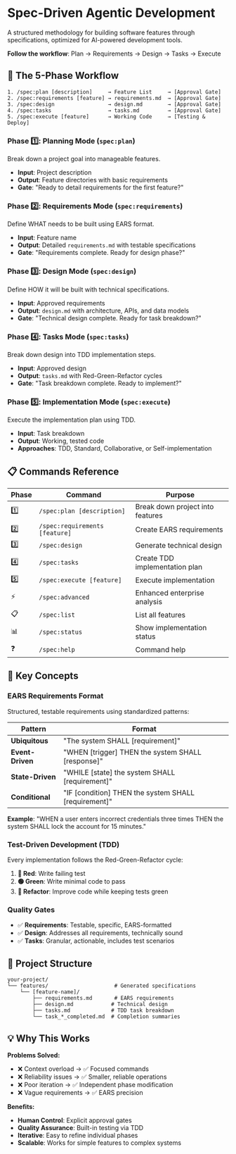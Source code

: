 # Spec-Driven Agentic Development

A structured methodology for building software features through specifications, optimized for AI-powered development tools.

**Follow the workflow**: Plan → Requirements → Design → Tasks → Execute

## 🎯 The 5-Phase Workflow

```
1. /spec:plan [description]     → Feature List     → [Approval Gate]
2. /spec:requirements [feature] → requirements.md  → [Approval Gate]
3. /spec:design                 → design.md        → [Approval Gate]
4. /spec:tasks                  → tasks.md         → [Approval Gate]
5. /spec:execute [feature]      → Working Code     → [Testing & Deploy]
```

### Phase 1️⃣: Planning Mode (`spec:plan`)
Break down a project goal into manageable features.
- **Input**: Project description
- **Output**: Feature directories with basic requirements
- **Gate**: "Ready to detail requirements for the first feature?"

### Phase 2️⃣: Requirements Mode (`spec:requirements`)
Define WHAT needs to be built using EARS format.
- **Input**: Feature name
- **Output**: Detailed `requirements.md` with testable specifications
- **Gate**: "Requirements complete. Ready for design phase?"

### Phase 3️⃣: Design Mode (`spec:design`)
Define HOW it will be built with technical specifications.
- **Input**: Approved requirements
- **Output**: `design.md` with architecture, APIs, and data models
- **Gate**: "Technical design complete. Ready for task breakdown?"

### Phase 4️⃣: Tasks Mode (`spec:tasks`)
Break down design into TDD implementation steps.
- **Input**: Approved design
- **Output**: `tasks.md` with Red-Green-Refactor cycles
- **Gate**: "Task breakdown complete. Ready to implement?"

### Phase 5️⃣: Implementation Mode (`spec:execute`)
Execute the implementation plan using TDD.
- **Input**: Task breakdown
- **Output**: Working, tested code
- **Approaches**: TDD, Standard, Collaborative, or Self-implementation

## 📋 Commands Reference

| Phase | Command | Purpose |
|-------|---------|---------|
| 1️⃣ | `/spec:plan [description]` | Break down project into features |
| 2️⃣ | `/spec:requirements [feature]` | Create EARS requirements |
| 3️⃣ | `/spec:design` | Generate technical design |
| 4️⃣ | `/spec:tasks` | Create TDD implementation plan |
| 5️⃣ | `/spec:execute [feature]` | Execute implementation |
| ⚡ | `/spec:advanced` | Enhanced enterprise analysis |
| 📋 | `/spec:list` | List all features |
| 📊 | `/spec:status` | Show implementation status |
| ❓ | `/spec:help` | Command help |

## 🔧 Key Concepts

### EARS Requirements Format
Structured, testable requirements using standardized patterns:

| Pattern | Format |
|---------|--------|
| **Ubiquitous** | "The system SHALL [requirement]" |
| **Event-Driven** | "WHEN [trigger] THEN the system SHALL [response]" |
| **State-Driven** | "WHILE [state] the system SHALL [requirement]" |
| **Conditional** | "IF [condition] THEN the system SHALL [requirement]" |

**Example**: "WHEN a user enters incorrect credentials three times THEN the system SHALL lock the account for 15 minutes."

### Test-Driven Development (TDD)
Every implementation follows the Red-Green-Refactor cycle:
1. **🔴 Red**: Write failing test
2. **🟢 Green**: Write minimal code to pass
3. **🔄 Refactor**: Improve code while keeping tests green

### Quality Gates
- ✅ **Requirements**: Testable, specific, EARS-formatted
- ✅ **Design**: Addresses all requirements, technically sound
- ✅ **Tasks**: Granular, actionable, includes test scenarios

## 📁 Project Structure

```
your-project/
└── features/                     # Generated specifications
    └── [feature-name]/
        ├── requirements.md       # EARS requirements
        ├── design.md            # Technical design
        ├── tasks.md             # TDD task breakdown
        └── task_*_completed.md  # Completion summaries
```

## 💡 Why This Works

**Problems Solved:**
- ❌ Context overload → ✅ Focused commands
- ❌ Reliability issues → ✅ Smaller, reliable operations
- ❌ Poor iteration → ✅ Independent phase modification
- ❌ Vague requirements → ✅ EARS precision

**Benefits:**
- **Human Control**: Explicit approval gates
- **Quality Assurance**: Built-in testing via TDD
- **Iterative**: Easy to refine individual phases
- **Scalable**: Works for simple features to complex systems
